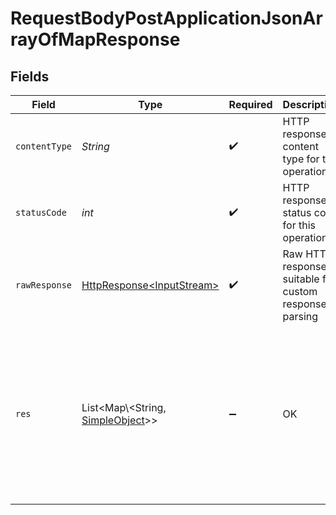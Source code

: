 # RequestBodyPostApplicationJsonArrayOfMapResponse


## Fields

| Field                                                                                                                          | Type                                                                                                                           | Required                                                                                                                       | Description                                                                                                                    | Example                                                                                                                        |
| ------------------------------------------------------------------------------------------------------------------------------ | ------------------------------------------------------------------------------------------------------------------------------ | ------------------------------------------------------------------------------------------------------------------------------ | ------------------------------------------------------------------------------------------------------------------------------ | ------------------------------------------------------------------------------------------------------------------------------ |
| `contentType`                                                                                                                  | *String*                                                                                                                       | :heavy_check_mark:                                                                                                             | HTTP response content type for this operation                                                                                  |                                                                                                                                |
| `statusCode`                                                                                                                   | *int*                                                                                                                          | :heavy_check_mark:                                                                                                             | HTTP response status code for this operation                                                                                   |                                                                                                                                |
| `rawResponse`                                                                                                                  | [HttpResponse\<InputStream>](https://docs.oracle.com/en/java/javase/11/docs/api/java.net.http/java/net/http/HttpResponse.html) | :heavy_check_mark:                                                                                                             | Raw HTTP response; suitable for custom response parsing                                                                        |                                                                                                                                |
| `res`                                                                                                                          | List\<Map\\<String, [SimpleObject](../../models/shared/SimpleObject.md)>>                                                      | :heavy_minus_sign:                                                                                                             | OK                                                                                                                             | [<br/>{<br/>"mapElem1": "...",<br/>"mapElem2": "..."<br/>},<br/>{<br/>"mapElem1": "...",<br/>"mapElem2": "..."<br/>}<br/>]     |